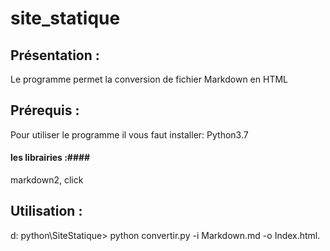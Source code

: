 # site_statique #
## Présentation : ##
Le programme permet la conversion de fichier Markdown en HTML

## Prérequis : ##
Pour utiliser le programme il vous faut installer:
Python3.7
#### les librairies :#### 
markdown2, click
## Utilisation : ##
d: python\SiteStatique\> python convertir.py -i Markdown.md -o Index.html.
